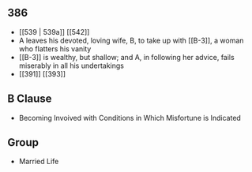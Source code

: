 ## 386
- [[539 | 539a]] [[542]] 
- A leaves his devoted, loving wife, B, to take up with [[B-3]], a woman who flatters his vanity
- [[B-3]] is wealthy, but shallow; and A, in following her advice, fails miserably in all his undertakings
- [[391]] [[393]] 

## B Clause
- Becoming Invoived with Conditions in Which Misfortune is Indicated

## Group
- Married Life

